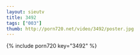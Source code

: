 ```yaml
--- 
layout: sieutv
title: 3492
tags: ["003"]
thumb: http://porn720.net/video/3492/poster.jpg
---
```

{% include porn720 key="3492" %} 
